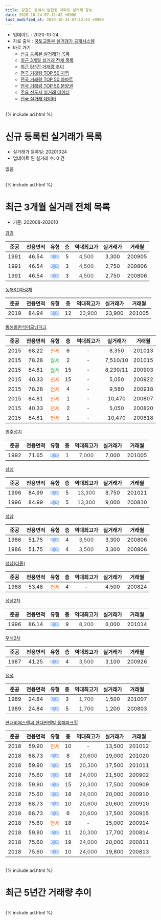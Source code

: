 ```yaml
---
title: 강원도 동해시 발한동 아파트 실거래 정보
date: 2020-10-24 07:12:42 +0900
last_modified_at: 2020-10-24 07:12:42 +0900
---
```


* 업데이트 : 2020-10-24
* 자료 출처 : [국토교통부 실거래가 공개시스템](http://rt.molit.go.kr)
* 바로 가기
    * [신규 등록된 실거래가 목록](#신규-등록된-실거래가-목록)
    * [최근 3개월 실거래 전체 목록](#최근-3개월-실거래-전체-목록)
    * [최근 5년간 거래량 추이](#최근-5년간-거래량-추이)
    * [전국 거래량 TOP 50 지역](https://inasie.github.io/apt-trade-info/최근-3개월-전국에서-가장-거래가-많이-발생한-지역)
    * [전국 거래량 TOP 50 아파트](https://inasie.github.io/apt-trade-info/최근-3개월-전국에서-가장-거래가-많이-발생한-아파트)
    * [전국 거래량 TOP 50 분양권](https://inasie.github.io/apt-trade-info/최근-3개월-전국에서-가장-거래가-많이-발생한-분양권)
    * [주요 신도시 실거래 데이터](https://inasie.github.io/apt-trade-info/주요-신도시)
    * [전국 실거래 데이터](https://inasie.github.io/apt-trade-info/전국)
<br>
{% include ad.html %}
<br>

# 신규 등록된 실거래가 목록
* 실거래가 등록일: 20201024
* 업데이트 된 실거래 수: 0 건

없음

<br>
{% include ad.html %}
<br>

# 최근 3개월 실거래 전체 목록
* 기준: 202008-202010


[강경](https://search.naver.com/search.naver?query=%EA%B0%95%EC%9B%90%EB%8F%84+%EB%8F%99%ED%95%B4%EC%8B%9C+%EB%B0%9C%ED%95%9C%EB%8F%99+%EA%B0%95%EA%B2%BD)

|준공|전용면적|유형|층|역대최고가|실거래가|거래월|
|:---:|:---:|:---:|:---:|:---:|:---:|:---:|
|1991|46.54|<span style="color:#4285f3">매매</span>|5|<span style="color:#444444">4,500</span>|3,300|200905|
|1991|46.54|<span style="color:#4285f3">매매</span>|3|<span style="color:#444444">4,500</span>|2,750|200806|
|1991|46.54|<span style="color:#4285f3">매매</span>|3|<span style="color:#444444">4,500</span>|2,750|200806|

[동해KD아람채](https://search.naver.com/search.naver?query=%EA%B0%95%EC%9B%90%EB%8F%84+%EB%8F%99%ED%95%B4%EC%8B%9C+%EB%B0%9C%ED%95%9C%EB%8F%99+%EB%8F%99%ED%95%B4KD%EC%95%84%EB%9E%8C%EC%B1%84)

|준공|전용면적|유형|층|역대최고가|실거래가|거래월|
|:---:|:---:|:---:|:---:|:---:|:---:|:---:|
|2019|84.94|<span style="color:#4285f3">매매</span>|12|<span style="color:#444444">23,900</span>|23,900|201005|

[동해발한석미모닝파크](https://search.naver.com/search.naver?query=%EA%B0%95%EC%9B%90%EB%8F%84+%EB%8F%99%ED%95%B4%EC%8B%9C+%EB%B0%9C%ED%95%9C%EB%8F%99+%EB%8F%99%ED%95%B4%EB%B0%9C%ED%95%9C%EC%84%9D%EB%AF%B8%EB%AA%A8%EB%8B%9D%ED%8C%8C%ED%81%AC)

|준공|전용면적|유형|층|역대최고가|실거래가|거래월|
|:---:|:---:|:---:|:---:|:---:|:---:|:---:|
|2015|68.22|<span style="color:#ff5a00">전세</span>|6|<span style="color:#444444">-</span>|8,350|201013|
|2015|78.28|<span style="color:#34a853">월세</span>|2|<span style="color:#444444">-</span>|7,510/10|201015|
|2015|84.81|<span style="color:#34a853">월세</span>|15|<span style="color:#444444">-</span>|8,230/11|200903|
|2015|40.33|<span style="color:#ff5a00">전세</span>|15|<span style="color:#444444">-</span>|5,050|200922|
|2015|78.28|<span style="color:#ff5a00">전세</span>|4|<span style="color:#444444">-</span>|9,580|200918|
|2015|84.81|<span style="color:#ff5a00">전세</span>|1|<span style="color:#444444">-</span>|10,470|200807|
|2015|40.33|<span style="color:#ff5a00">전세</span>|2|<span style="color:#444444">-</span>|5,050|200820|
|2015|84.81|<span style="color:#ff5a00">전세</span>|1|<span style="color:#444444">-</span>|10,470|200818|

[범주성지](https://search.naver.com/search.naver?query=%EA%B0%95%EC%9B%90%EB%8F%84+%EB%8F%99%ED%95%B4%EC%8B%9C+%EB%B0%9C%ED%95%9C%EB%8F%99+%EB%B2%94%EC%A3%BC%EC%84%B1%EC%A7%80)

|준공|전용면적|유형|층|역대최고가|실거래가|거래월|
|:---:|:---:|:---:|:---:|:---:|:---:|:---:|
|1992|71.65|<span style="color:#4285f3">매매</span>|1|<span style="color:#444444">7,000</span>|7,000|201005|

[삼성](https://search.naver.com/search.naver?query=%EA%B0%95%EC%9B%90%EB%8F%84+%EB%8F%99%ED%95%B4%EC%8B%9C+%EB%B0%9C%ED%95%9C%EB%8F%99+%EC%82%BC%EC%84%B1)

|준공|전용면적|유형|층|역대최고가|실거래가|거래월|
|:---:|:---:|:---:|:---:|:---:|:---:|:---:|
|1996|84.99|<span style="color:#4285f3">매매</span>|5|<span style="color:#444444">13,300</span>|8,750|201021|
|1996|84.99|<span style="color:#4285f3">매매</span>|5|<span style="color:#444444">13,300</span>|9,000|200810|

[성남](https://search.naver.com/search.naver?query=%EA%B0%95%EC%9B%90%EB%8F%84+%EB%8F%99%ED%95%B4%EC%8B%9C+%EB%B0%9C%ED%95%9C%EB%8F%99+%EC%84%B1%EB%82%A8)

|준공|전용면적|유형|층|역대최고가|실거래가|거래월|
|:---:|:---:|:---:|:---:|:---:|:---:|:---:|
|1986|51.75|<span style="color:#4285f3">매매</span>|4|<span style="color:#444444">3,500</span>|3,300|200806|
|1986|51.75|<span style="color:#4285f3">매매</span>|4|<span style="color:#444444">3,500</span>|3,300|200806|

[성남(라동)](https://search.naver.com/search.naver?query=%EA%B0%95%EC%9B%90%EB%8F%84+%EB%8F%99%ED%95%B4%EC%8B%9C+%EB%B0%9C%ED%95%9C%EB%8F%99+%EC%84%B1%EB%82%A8%28%EB%9D%BC%EB%8F%99%29)

|준공|전용면적|유형|층|역대최고가|실거래가|거래월|
|:---:|:---:|:---:|:---:|:---:|:---:|:---:|
|1988|53.48|<span style="color:#ff5a00">전세</span>|4|<span style="color:#444444">-</span>|4,500|200824|

[성남2차](https://search.naver.com/search.naver?query=%EA%B0%95%EC%9B%90%EB%8F%84+%EB%8F%99%ED%95%B4%EC%8B%9C+%EB%B0%9C%ED%95%9C%EB%8F%99+%EC%84%B1%EB%82%A82%EC%B0%A8)

|준공|전용면적|유형|층|역대최고가|실거래가|거래월|
|:---:|:---:|:---:|:---:|:---:|:---:|:---:|
|1996|86.14|<span style="color:#4285f3">매매</span>|9|<span style="color:#444444">8,200</span>|6,000|201014|

[우석2차](https://search.naver.com/search.naver?query=%EA%B0%95%EC%9B%90%EB%8F%84+%EB%8F%99%ED%95%B4%EC%8B%9C+%EB%B0%9C%ED%95%9C%EB%8F%99+%EC%9A%B0%EC%84%9D2%EC%B0%A8)

|준공|전용면적|유형|층|역대최고가|실거래가|거래월|
|:---:|:---:|:---:|:---:|:---:|:---:|:---:|
|1987|41.25|<span style="color:#4285f3">매매</span>|4|<span style="color:#444444">3,500</span>|3,100|200926|

[유성](https://search.naver.com/search.naver?query=%EA%B0%95%EC%9B%90%EB%8F%84+%EB%8F%99%ED%95%B4%EC%8B%9C+%EB%B0%9C%ED%95%9C%EB%8F%99+%EC%9C%A0%EC%84%B1)

|준공|전용면적|유형|층|역대최고가|실거래가|거래월|
|:---:|:---:|:---:|:---:|:---:|:---:|:---:|
|1989|24.84|<span style="color:#4285f3">매매</span>|3|<span style="color:#444444">1,700</span>|1,500|201007|
|1989|24.84|<span style="color:#4285f3">매매</span>|5|<span style="color:#444444">1,700</span>|1,200|200803|

[현대비에스앤씨 현대썬앤빌 동해파크힐](https://search.naver.com/search.naver?query=%EA%B0%95%EC%9B%90%EB%8F%84+%EB%8F%99%ED%95%B4%EC%8B%9C+%EB%B0%9C%ED%95%9C%EB%8F%99+%ED%98%84%EB%8C%80%EB%B9%84%EC%97%90%EC%8A%A4%EC%95%A4%EC%94%A8+%ED%98%84%EB%8C%80%EC%8D%AC%EC%95%A4%EB%B9%8C+%EB%8F%99%ED%95%B4%ED%8C%8C%ED%81%AC%ED%9E%90)

|준공|전용면적|유형|층|역대최고가|실거래가|거래월|
|:---:|:---:|:---:|:---:|:---:|:---:|:---:|
|2018|59.90|<span style="color:#ff5a00">전세</span>|10|<span style="color:#444444">-</span>|13,500|201012|
|2018|68.73|<span style="color:#4285f3">매매</span>|8|<span style="color:#444444">20,600</span>|19,000|201020|
|2018|59.90|<span style="color:#4285f3">매매</span>|15|<span style="color:#444444">20,300</span>|17,500|201011|
|2018|75.60|<span style="color:#4285f3">매매</span>|18|<span style="color:#444444">24,000</span>|21,500|200902|
|2018|59.90|<span style="color:#4285f3">매매</span>|15|<span style="color:#444444">20,300</span>|17,500|200909|
|2018|75.60|<span style="color:#4285f3">매매</span>|18|<span style="color:#444444">24,000</span>|20,000|200910|
|2018|68.73|<span style="color:#4285f3">매매</span>|10|<span style="color:#444444">20,600</span>|20,600|200910|
|2018|68.73|<span style="color:#4285f3">매매</span>|6|<span style="color:#444444">20,600</span>|17,500|200915|
|2018|75.60|<span style="color:#ff5a00">전세</span>|18|<span style="color:#444444">-</span>|15,000|200914|
|2018|59.90|<span style="color:#4285f3">매매</span>|11|<span style="color:#444444">20,300</span>|17,700|200814|
|2018|75.60|<span style="color:#4285f3">매매</span>|19|<span style="color:#444444">24,000</span>|20,000|200811|
|2018|75.60|<span style="color:#4285f3">매매</span>|10|<span style="color:#444444">24,000</span>|19,800|200813|


<br>
{% include ad.html %}
<br>

# 최근 5년간 거래량 추이


<div style="width:100%;">
    <canvas id="deal_progress" height="200"></canvas>
</div>

<script>
new Chart(document.getElementById("deal_progress"), {
    type: 'line',
    data: {
        labels: ['201510','201511','201512','201601','201602','201603','201604','201605','201606','201607','201608','201609','201610','201611','201612','201701','201702','201703','201704','201705','201706','201707','201708','201709','201710','201711','201712','201801','201802','201803','201804','201805','201806','201807','201808','201809','201810','201811','201812','201901','201902','201903','201904','201905','201906','201907','201908','201909','201910','201911','201912','202001','202002','202003','202004','202005','202006','202007','202008','202009','202010'],
        datasets: [{
            label: '매매',
            pointRadius: 1,
            data: [3, 3, 5, 11, 8, 6, 4, 9, 16, 1, 7, 7, 5, 9, 10, 3, 5, 7, 7, 16, 8, 3, 9, 4, 3, 4, 3, 4, 8, 10, 7, 5, 10, 9, 5, 9, 10, 11, 13, 5, 14, 14, 7, 7, 8, 7, 9, 10, 8, 14, 3, 14, 12, 6, 4, 8, 7, 14, 9, 7, 7],
            borderColor: "rgba(255, 201, 14, 1)",
            backgroundColor: "rgba(255, 201, 14, 0.5)",
            fill: false,
            lineTension: 0
        },{
            label: '전월세',
            pointRadius: 1,
            data: [0, 1, 2, 0, 0, 3, 2, 2, 1, 2, 79, 6, 1, 1, 1, 2, 61, 12, 5, 2, 0, 1, 116, 18, 4, 1, 2, 1, 1, 2, 1, 3, 2, 7, 119, 22, 16, 9, 4, 4, 6, 13, 11, 3, 1, 7, 2, 156, 21, 4, 4, 6, 10, 9, 9, 11, 11, 7, 4, 4, 3],
            borderColor: "rgba(0, 141, 185, 1)",
            backgroundColor: "rgba(0, 141, 185, 0.5)",
            fill: false,
            lineTension: 0
        }
        ]
    },
    options: {
        responsive: true,
        title: {
            display: false
        },
        tooltips: {
            mode: 'index',
            intersect: false
        },
        hover: {
            mode: 'nearest',
            intersect: true
        },
        scales: {
            xAxes: [{
                display: true,
                scaleLabel: {
                    display: true,
                    labelString: '년/월'
                }
            }],
            yAxes: [{
                display: true,
                ticks: {
                    suggestedMin: 0,
                },
                scaleLabel: {
                    display: true,
                    labelString: '실거래 수'
                }
            }]
        }
    }
});

</script>


<br>
{% include ad.html %}
<br>

